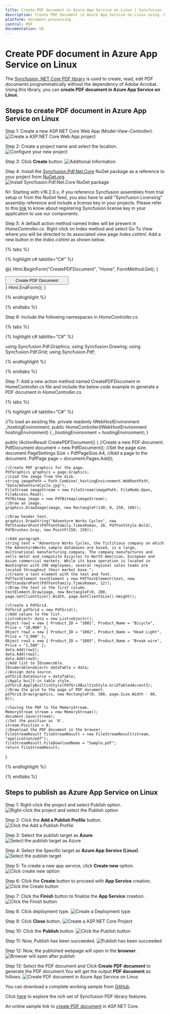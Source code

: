 ```yaml
---
title: Create PDF document in Azure App Service on Linux | Syncfusion
description: Create PDF document in Azure App Service on Linux using .NET PDF library without the dependency of Adobe Acrobat.
platform: document-processing
control: PDF
documentation: UG
---
```


# Create PDF document in Azure App Service on Linux

The [Syncfusion .NET Core PDF library](https://www.syncfusion.com/document-processing/pdf-framework/net-core) is used to create, read, edit PDF documents programmatically without the dependency of Adobe Acrobat. Using this library, you can **create PDF document in Azure App Service on Linux**.

## Steps to create PDF document in Azure App Service on Linux

Step 1: Create a new ASP.NET Core Web App (Model-View-Controller).
![Create a ASP.NET Core Web App project](Azure_images/Azure-app-service-Linux/Create-net-core-web-app.png)

Step 2: Create a project name and select the location.
![Configure your new project](Azure_images/Azure-app-service-Linux/Set_project_name.png)

Step 3: Click **Create** button.
![Additional Information](Azure_images/Azure-app-service-Linux/Sample_addition_information.png)

Step 4: Install the [Syncfusion.Pdf.Net.Core](https://www.nuget.org/packages/Syncfusion.Pdf.Net.Core/) NuGet package as a reference to your project from [NuGet.org](https://www.nuget.org/).
![Install Syncfusion.Pdf.Net.Core NuGet package](Azure_images/Azure-app-service-Linux/NuGet_package.png)

N> Starting with v16.2.0.x, if you reference Syncfusion assemblies from trial setup or from the NuGet feed, you also have to add "Syncfusion.Licensing" assembly reference and include a license key in your projects. Please refer to this [link](https://help.syncfusion.com/common/essential-studio/licensing/overview) to know about registering Syncfusion license key in your application to use our components.

Step 5: A default action method named Index will be present in *HomeController.cs*. Right click on Index method and select Go To View where you will be directed to its associated view page *Index.cshtml*. Add a new button in the *Index.cshtml* as shown below.

{% tabs %}

{% highlight c# tabtitle="C#" %}

@{
    Html.BeginForm("CreatePDFDocument", "Home", FormMethod.Get);
    {
        <div>
            <input type="submit" value="Create PDF Document" style="width:200px;height:27px" />
        </div>
    }
    Html.EndForm();
}

{% endhighlight %}

{% endtabs %}

Step 6: Include the following namespaces in *HomeController.cs*.

{% tabs %}

{% highlight c# tabtitle="C#" %}

using Syncfusion.Pdf.Graphics;
using Syncfusion.Drawing;
using Syncfusion.Pdf.Grid;
using Syncfusion.Pdf;

{% endhighlight %}

{% endtabs %}

Step 7: Add a new action method named CreatePDFDocument in HomeController.cs file and include the below code example to generate a PDF document in *HomeController.cs*. 

{% tabs %}

{% highlight c# tabtitle="C#" %}

//To load an existing file. 
private readonly IWebHostEnvironment _hostingEnvironment;
public HomeController(IWebHostEnvironment hostingEnvironment)
{
    _hostingEnvironment = hostingEnvironment;
}

public IActionResult CreatePDFDocument()
{
    //Create a new PDF document.
    PdfDocument document = new PdfDocument();
    //Set the page size.
    document.PageSettings.Size = PdfPageSize.A4;
    //Add a page to the document.
    PdfPage page = document.Pages.Add();

    //Create PDF graphics for the page.
    PdfGraphics graphics = page.Graphics;
    //Load the image from the disk.
    string imagePath = Path.Combine(_hostingEnvironment.WebRootPath, "Data/AdventureCycle.jpg");
    FileStream imageStream = new FileStream(imagePath, FileMode.Open, FileAccess.Read);
    PdfBitmap image = new PdfBitmap(imageStream);
    //Draw an image.
    graphics.DrawImage(image, new RectangleF(130, 0, 250, 100));

    //Draw header text. 
    graphics.DrawString("Adventure Works Cycles", new PdfStandardFont(PdfFontFamily.TimesRoman, 20, PdfFontStyle.Bold), PdfBrushes.Gray, new PointF(150, 150));

    //Add paragraph. 
    string text = "Adventure Works Cycles, the fictitious company on which the AdventureWorks sample databases are based, is a large, multinational manufacturing company. The company manufactures and sells metal and composite bicycles to North American, European and Asian commercial markets. While its base operation is located in Washington with 290 employees, several regional sales teams are located throughout their market base.";
    //Create a text element with the text and font.
    PdfTextElement textElement = new PdfTextElement(text, new PdfStandardFont(PdfFontFamily.TimesRoman, 12));
    //Draw the text in the first column.
    textElement.Draw(page, new RectangleF(0, 200, page.GetClientSize().Width, page.GetClientSize().Height));

    //Create a PdfGrid.
    PdfGrid pdfGrid = new PdfGrid();
    //Add values to the list.
    List<object> data = new List<object>();
    Object row1 = new { Product_ID = "1001", Product_Name = "Bicycle", Price = "10,000" };
    Object row2 = new { Product_ID = "1002", Product_Name = "Head Light", Price = "3,000" };
    Object row3 = new { Product_ID = "1003", Product_Name = "Break wire", Price = "1,500" };
    data.Add(row1);
    data.Add(row2);
    data.Add(row3);
    //Add list to IEnumerable.
    IEnumerable<object> dataTable = data;
    //Assign data source.
    pdfGrid.DataSource = dataTable;
    //Apply built-in table style.
    pdfGrid.ApplyBuiltinStyle(PdfGridBuiltinStyle.GridTable4Accent3);
    //Draw the grid to the page of PDF document.
    pdfGrid.Draw(graphics, new RectangleF(0, 300, page.Size.Width - 80, 0));

    //Saving the PDF to the MemoryStream.
    MemoryStream stream = new MemoryStream();
    document.Save(stream);
    //Set the position as '0'.
    stream.Position = 0;
    //Download the PDF document in the browser.
    FileStreamResult fileStreamResult = new FileStreamResult(stream, "application/pdf");
    fileStreamResult.FileDownloadName = "Sample.pdf";
    return fileStreamResult;
}

{% endhighlight %}

{% endtabs %}

## Steps to publish as Azure App Service on Linux

Step 1: Right-click the project and select Publish option.
![Right-click the project and select the Publish option](Azure_images/Azure-app-service-Linux/Click_publish_button.png)

Step 2: Click the **Add a Publish Profile** button.
![Click the Add a Publish Profile](Azure_images/Azure-app-service-Linux/Add_publish_profile.png)

Step 3: Select the publish target as **Azure**.
![Select the publish target as Azure](Azure_images/Azure-app-service-Linux/Publish_target.png)

Step 4: Select the Specific target as **Azure App Service (Linux)**.
![Select the publish target](Azure_images/Azure-app-service-Linux/Specific_target.png)

Step 5: To create a new app service, click **Create new** option.
![Click create new option](Azure_images/Azure-app-service-Linux/Create_new_app_service.png)

Step 6: Click the **Create** button to proceed with **App Service** creation.
![Click the Create button](Azure_images/Azure-app-service-Linux/Host_plan.png)

Step 7: Click the **Finish** button to finalize the **App Service** creation.
![Click the Finish button](Azure_images/Azure-app-service-Linux/App_service_finish.png)

Step 8: Click deployment type.
![Create a Deployment type](Azure_images/Azure-app-service-Linux/Deployment_type.png)

Step 9: Click **Close** button.
![Create a ASP.NET Core Project](Azure_images/Azure-app-service-Linux/Publish_profile_creation_progress.png)

Step 10: Click the **Publish** button.
![Click the Publish button](Azure_images/Azure-app-service-Linux/Ready_to_publish_window.png)

Step 11: Now, Publish has been succeeded.
![Publish has been succeeded](Azure_images/Azure-app-service-Linux/Successful_publish.png)

Step 12: Now, the published webpage will open in the **browser**.
![Browser will open after publish](Azure_images/Azure-app-service-Linux/WebView.png)

Step 13: Select the PDF document and Click **Create PDF document** to generate the PDF document.You will get the output **PDF document** as follows.
![Create PDF document in Azure App Service on Linux](Azure_images/Azure-app-service-Linux/Output.png)

You can download a complete working sample from [GitHub](https://github.com/SyncfusionExamples/PDF-Examples/tree/master/Getting%20Started/Azure/Azure%20App%20Service).

Click [here](https://www.syncfusion.com/document-processing/pdf-framework/net-core) to explore the rich set of Syncfusion PDF library features. 

An online sample link to [create PDF document](https://ej2.syncfusion.com/aspnetcore/PDF/HelloWorld#/material3) in ASP.NET Core. 